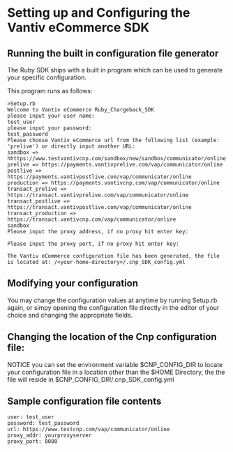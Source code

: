 Setting up and Configuring the Vantiv eCommerce SDK
=========================================

Running the built in configuration file generator
-------------------------------------------------
The Ruby SDK ships with a built in program which can be used to generate your specific configuration.

This program runs as follows:
   
```
>Setup.rb 
Welcome to Vantiv eCommerce Ruby_Chargeback_SDK
please input your user name:
test_user
please input your password:
test_password
Please choose Vantiv eCommerce url from the following list (example: 'prelive') or directly input another URL:
sandbox => hhttps://www.testvantivcnp.com/sandbox/new/sandbox/communicator/online
prelive => https://payments.vantivprelive.com/vap/communicator/online
postlive => https://payments.vantivpostlive.com/vap/communicator/online
production => https://payments.vantivcnp.com/vap/communicator/online
transact_prelive => https://transact.vantivprelive.com/vap/communicator/online
transact_postlive => https://transact.vantivpostlive.com/vap/communicator/online
transact_production => https://transact.vantivcnp.com/vap/communicator/online
sandbox
Please input the proxy address, if no proxy hit enter key: 

Please input the proxy port, if no proxy hit enter key: 

The Vantiv eCommerce configuration file has been generated, the file is located at: /<your-home-directory>/.cnp_SDK_config.yml 
```

Modifying your configuration
----------------------------
You may change the configuration values at anytime by running Setup.rb again, or simpy opening the configuration file directly in the editor of your choice and changing the appropriate fields. 

Changing the location of the Cnp configuration file:
------------------------------------------------------
NOTICE you can set the environment variable $CNP_CONFIG_DIR to locate your configuration file in a location other than the $HOME Directory, the the file will reside in $CNP_CONFIG_DIR/.cnp_SDK_config.yml  

Sample configuration file contents
----------------------------------
```
user: test_user
password: test_password
url: https://www.testcnp.com/vap/communicator/online
proxy_addr: yourproxyserver
proxy_port: 8080
```